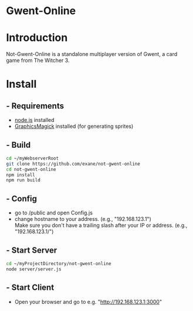 # Gwent-Online

# Introduction
Not-Gwent-Online is a standalone multiplayer version of Gwent, a card game from The Witcher 3. 

# Install
## - Requirements
- [node.js](https://nodejs.org/) installed
- [GraphicsMagick](http://www.graphicsmagick.org) installed (for generating sprites)

## - Build

```sh
cd ~/myWebserverRoot
git clone https://github.com/exane/not-gwent-online
cd not-gwent-online
npm install
npm run build
```


## - Config
- go to /public and open Config.js
- change hostname to your address. (e.g., "192.168.123.1") <br>Make sure you don't have a trailing slash after your IP or address. (e.g., "192.168.123.1/")

## - Start Server
```sh
cd ~/myProjectDirectory/not-gwent-online
node server/server.js
```

## - Start Client
- Open your browser and go to e.g. "http://192.168.123.1:3000"
